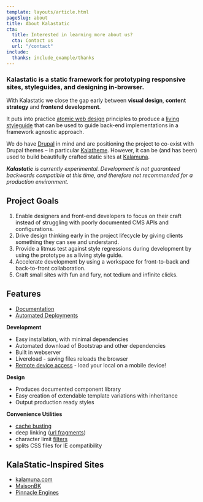 ```yaml
---
template: layouts/article.html
pageSlug: about
title: About Kalastatic
cta:
  title: Interested in learning more about us?
  cta: Contact us
  url: "/contact"
include:
  thanks: include_example/thanks
---
```

<h3 class="bg-primary">Kalastatic is a static framework for prototyping responsive sites, styleguides, and designing in-browser.</h3>


With Kalastatic we close the gap early between **visual design**, **content strategy** and **frontend development**.

It puts into practice [atomic web design](http://bradfrost.com/blog/post/atomic-web-design) principles to produce a [living styleguide](http://www.webdesignerdepot.com/2014/09/how-to-make-your-code-easily-maintainable-with-living-style-guides) that can be used to guide back-end implementations in a framework agnostic approach.


We do have  <i class="fa fa-drupal"></i> [Drupal](https://www.drupal.org) in mind and are positioning the project to co-exist with Drupal themes – in particular [Kalatheme](https://www.drupal.org/project/kalatheme). However, it can be (and has been) used to build beautifully crafted static sites at [Kalamuna](https://www.kalamuna.com).

<i class="fa fa-flask"></i> _**Kalastatic** is currently experimental.
Development is not guaranteed backwards compatible at this time, and therefore not recommended for a production environment._


## Project Goals

1. Enable designers and front-end developers to focus on their craft instead of struggling with poorly documented CMS APIs and configurations.
1. Drive design thinking early in the project lifecycle by giving clients something they can see and understand.
1. Provide a litmus test against style regressions during development by using the prototype as a living style guide.
1. Accelerate development by using a workspace for front-to-back and back-to-front collaboration.
1. Craft small sites with fun and fury, not tedium and infinite clicks.


## Features

* [Documentation](https://github.com/kalamuna/kalastatic/wiki/)
* [Automated Deployments](https://github.com/kalamuna/kalastatic/wiki/Depolyment)

**Development**
  * Easy installation, with minimal dependencies
  * Automated download of Bootstrap and other dependencies
  * Built in webserver
  * Livereload - saving files reloads the browser
  * [Remote device access](https://github.com/kalamuna/kalastatic/wiki/Testing-via-other-devices) - load your local on a mobile device!

**Design**
  * Produces documented component library
  * Easy creation of extendable template variations with inheritance
  * Output production ready styles

**Convenience Utilities**
  * [cache busting](https://github.com/kalamuna/kalastatic/wiki/Cache-Busting)
  * deep linking ([url fragments](https://github.com/kalamuna/kalastatic/wiki/Fragment-Identifiers))
  * character limit [filters](https://github.com/kalamuna/kalastatic/wiki/Filters)
  * splits CSS files for IE compatibility


## KalaStatic-Inspired Sites
* [kalamuna.com](http://kalamuna.com)
* [MaisonBK](http://maisonbk.ca)
* [Pinnacle Engines](http://pinnacle-engines.com)
